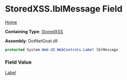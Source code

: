 # StoredXSS\.lblMessage Field

[Home](../../../../../README.md)

**Containing Type**: [StoredXSS](../README.md)

**Assembly**: DotNetGoat\.dll

```csharp
protected System.Web.UI.WebControls.Label lblMessage
```

### Field Value

[Label](https://docs.microsoft.com/en-us/dotnet/api/system.web.ui.webcontrols.label)

